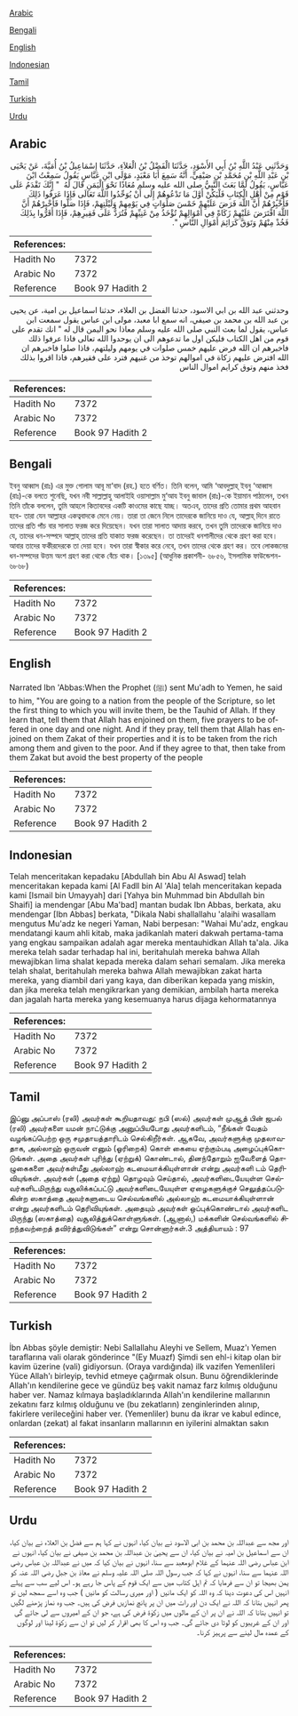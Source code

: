 [Arabic](#arabic)

[Bengali](#bengali)

[English](#english)

[Indonesian](#indonesian)

[Tamil](#tamil)

[Turkish](#turkish)

[Urdu](#urdu)

## Arabic


<div dir="rtl" lang="ar" style={{fontSize:'larger',backgroundColor:'#f8f9fa',padding:20}}>
وَحَدَّثَنِي عَبْدُ اللَّهِ بْنُ أَبِي الأَسْوَدِ، حَدَّثَنَا الْفَضْلُ بْنُ الْعَلاَءِ، حَدَّثَنَا إِسْمَاعِيلُ بْنُ أُمَيَّةَ، عَنْ يَحْيَى بْنِ عَبْدِ اللَّهِ بْنِ مُحَمَّدِ بْنِ صَيْفِيٍّ، أَنَّهُ سَمِعَ أَبَا مَعْبَدٍ، مَوْلَى ابْنِ عَبَّاسٍ يَقُولُ سَمِعْتُ ابْنَ عَبَّاسٍ، يَقُولُ لَمَّا بَعَثَ النَّبِيُّ صلى الله عليه وسلم مُعَاذًا نَحْوَ الْيَمَنِ قَالَ لَهُ ‏ "‏ إِنَّكَ تَقْدَمُ عَلَى قَوْمٍ مِنْ أَهْلِ الْكِتَابِ فَلْيَكُنْ أَوَّلَ مَا تَدْعُوهُمْ إِلَى أَنْ يُوَحِّدُوا اللَّهَ تَعَالَى فَإِذَا عَرَفُوا ذَلِكَ فَأَخْبِرْهُمْ أَنَّ اللَّهَ فَرَضَ عَلَيْهِمْ خَمْسَ صَلَوَاتٍ فِي يَوْمِهِمْ وَلَيْلَتِهِمْ، فَإِذَا صَلُّوا فَأَخْبِرْهُمْ أَنَّ اللَّهَ افْتَرَضَ عَلَيْهِمْ زَكَاةً فِي أَمْوَالِهِمْ تُؤْخَذُ مِنْ غَنِيِّهِمْ فَتُرَدُّ عَلَى فَقِيرِهِمْ، فَإِذَا أَقَرُّوا بِذَلِكَ فَخُذْ مِنْهُمْ وَتَوَقَّ كَرَائِمَ أَمْوَالِ النَّاسِ ‏"‏‏.‏
</div>
<div style={{backgroundColor:'#f8f9fa',padding:20, marginBottom: 10}}><table> <thead> <tr> <th>References:</th> <th></th> </tr> </thead> <tbody><tr><td>Hadith No</td><td>7372</td></tr><tr><td>Arabic No</td><td>7372</td></tr><tr><td>Reference</td><td>Book 97 Hadith 2</td></tr></tbody></table></div>


<div dir="rtl" lang="ar" style={{fontSize:'larger',backgroundColor:'#f8f9fa',padding:20}}>
وحدثني عبد الله بن ابي الاسود، حدثنا الفضل بن العلاء، حدثنا اسماعيل بن امية، عن يحيى بن عبد الله بن محمد بن صيفي، انه سمع ابا معبد، مولى ابن عباس يقول سمعت ابن عباس، يقول لما بعث النبي صلى الله عليه وسلم معاذا نحو اليمن قال له " انك تقدم على قوم من اهل الكتاب فليكن اول ما تدعوهم الى ان يوحدوا الله تعالى فاذا عرفوا ذلك فاخبرهم ان الله فرض عليهم خمس صلوات في يومهم وليلتهم، فاذا صلوا فاخبرهم ان الله افترض عليهم زكاة في اموالهم توخذ من غنيهم فترد على فقيرهم، فاذا اقروا بذلك فخذ منهم وتوق كرايم اموال الناس
</div>
<div style={{backgroundColor:'#f8f9fa',padding:20, marginBottom: 10}}><table> <thead> <tr> <th>References:</th> <th></th> </tr> </thead> <tbody><tr><td>Hadith No</td><td>7372</td></tr><tr><td>Arabic No</td><td>7372</td></tr><tr><td>Reference</td><td>Book 97 Hadith 2</td></tr></tbody></table></div>

## Bengali


<div dir="ltr" lang="bn" style={{fontSize:'larger',backgroundColor:'#f8f9fa',padding:20}}>
ইবনু আব্বাস (রাঃ) এর মুক্ত গোলাম আবূ মা‘বাদ (রহ.) হতে বর্ণিত। তিনি বলেন, আমি ‘আবদুল্লাহ্ ইবনু ‘আব্বাস (রাঃ)-কে বলতে শুনেছি, যখন নবী সাল্লাল্লাহু আলাইহি ওয়াসাল্লাম মু‘আয ইবনু জাবাল (রাঃ)-কে ইয়ামান পাঠালেন, তখন তিনি তাঁকে বললেন, তুমি আহলে কিতাবদের একটি কাওমের কাছে যাচ্ছ। অতএব, তাদের প্রতি তোমার প্রথম আহবান হবে- তারা যেন আল্লাহর একত্ববাদকে মেনে নেয়। তারা তা জেনে নিলে তাদেরকে জানিয়ে দাও যে, আল্লাহ্ দিনে রাতে তাদের প্রতি পাঁচ বার সালাত ফরজ করে দিয়েছেন। যখন তারা সালাত আদায় করবে, তখন তুমি তাদেরকে জানিয়ে দাও যে, তাদের ধন-সম্পদে আল্লাহ্ তাদের প্রতি যাকাত ফরজ করেছেন। তা তাদেরই ধনশালীদের থেকে গ্রহণ করা হবে। আবার তাদের ফকীরদেরকে তা দেয়া হবে। যখন তারা স্বীকার করে নেবে, তখন তাদের থেকে গ্রহণ কর। তবে লোকজনের ধন-সম্পদের উত্তম অংশ গ্রহণ করা থেকে বেঁচে থাক। [১৩৯৫] (আধুনিক প্রকাশনী- ৬৮৫৬, ইসলামিক ফাউন্ডেশন- ৬৮৬৮)
</div>
<div style={{backgroundColor:'#f8f9fa',padding:20, marginBottom: 10}}><table> <thead> <tr> <th>References:</th> <th></th> </tr> </thead> <tbody><tr><td>Hadith No</td><td>7372</td></tr><tr><td>Arabic No</td><td>7372</td></tr><tr><td>Reference</td><td>Book 97 Hadith 2</td></tr></tbody></table></div>

## English


<div dir="ltr" lang="en" style={{fontSize:'larger',backgroundColor:'#f8f9fa',padding:20}}>
Narrated Ibn 'Abbas:When the Prophet (ﷺ) sent Mu'adh to Yemen, he said to him, "You are going to a nation from the people of the Scripture, so let the first thing to which you will invite them, be the Tauhid of Allah. If they learn that, tell them that Allah has enjoined on them, five prayers to be offered in one day and one night. And if they pray, tell them that Allah has enjoined on them Zakat of their properties and it is to be taken from the rich among them and given to the poor. And if they agree to that, then take from them Zakat but avoid the best property of the people
</div>
<div style={{backgroundColor:'#f8f9fa',padding:20, marginBottom: 10}}><table> <thead> <tr> <th>References:</th> <th></th> </tr> </thead> <tbody><tr><td>Hadith No</td><td>7372</td></tr><tr><td>Arabic No</td><td>7372</td></tr><tr><td>Reference</td><td>Book 97 Hadith 2</td></tr></tbody></table></div>

## Indonesian


<div dir="ltr" lang="id" style={{fontSize:'larger',backgroundColor:'#f8f9fa',padding:20}}>
Telah menceritakan kepadaku [Abdullah bin Abu Al Aswad] telah menceritakan kepada kami [Al Fadll bin Al 'Ala] telah menceritakan kepada kami [Ismail bin Umayyah] dari [Yahya bin Muhmmad bin Abdullah bin Shaifi] ia mendengar [Abu Ma'bad] mantan budak Ibn Abbas, berkata, aku mendengar [Ibn Abbas] berkata, "Dikala Nabi shallallahu 'alaihi wasallam mengutus Mu'adz ke negeri Yaman, Nabi berpesan: "Wahai Mu'adz, engkau mendatangi kaum ahli kitab, maka jadikanlah materi dakwah pertama-tama yang engkau sampaikan adalah agar mereka mentauhidkan Allah ta'ala. Jika mereka telah sadar terhadap hal ini, beritahulah mereka bahwa Allah mewajibkan lima shalat kepada mereka dalam sehari semalam. Jika mereka telah shalat, beritahulah mereka bahwa Allah mewajibkan zakat harta mereka, yang diambil dari yang kaya, dan diberikan kepada yang miskin, dan jika mereka telah mengikrarkan yang demikian, ambilah harta mereka dan jagalah harta mereka yang kesemuanya harus dijaga kehormatannya
</div>
<div style={{backgroundColor:'#f8f9fa',padding:20, marginBottom: 10}}><table> <thead> <tr> <th>References:</th> <th></th> </tr> </thead> <tbody><tr><td>Hadith No</td><td>7372</td></tr><tr><td>Arabic No</td><td>7372</td></tr><tr><td>Reference</td><td>Book 97 Hadith 2</td></tr></tbody></table></div>

## Tamil


<div dir="ltr" lang="ta" style={{fontSize:'larger',backgroundColor:'#f8f9fa',padding:20}}>
இப்னு அப்பாஸ் (ரலி) அவர்கள் கூறியதாவது: நபி (ஸல்) அவர்கள் முஆத் பின் ஜபல் (ரலி) அவர்களை யமன் நாட்டுக்கு அனுப்பியபோது அவர்களிடம், “நீங்கள் வேதம் வழங்கப்பெற்ற ஒரு சமுதாயத்தாரிடம் செல்கிறீர்கள். ஆகவே, அவர்களுக்கு முதலாவதாக, அல்லாஹ் ஒருவன் எனும் (ஓரிறைக்) கொள் கையை ஏற்கும்படி அழைப்புக்கொடுங்கள். அதை அவர்கள் புரிந்து (ஏற்றுக்) கொண்டால், தினந்தோறும் ஐவேளைத் தொழுகைகளை அவர்கள்மீது அல்லாஹ் கடமையாக்கியுள்ளான் என்று அவர்களி டம் தெரிவியுங்கள். அவர்கள் (அதை ஏற்று) தொழவும் செய்தால், அவர்களிடையேயுள்ள செல்வர்களிடமிருந்து வசூலிக்கப்பட்டு அவர்களிடையேயுள்ள ஏழைகளுக்குச் செலுத்தப்படுகின்ற ஸகாத்தை அவர்களுடைய செல்வங்களில் அல்லாஹ் கடமையாக்கியுள்ளான் என்று அவர்களிடம் தெரிவியுங்கள். அதையும் அவர்கள் ஒப்புக்கொண்டால் அவர்களிட மிருந்து (ஸகாத்தை) வசூலித்துக்கொள்ளுங்கள். (ஆனால்,) மக்களின் செல்வங்களில் சிறந்தவற்றைத் தவிர்த்துவிடுங்கள்” என்று சொன்னார்கள்.3 அத்தியாயம் : 97
</div>
<div style={{backgroundColor:'#f8f9fa',padding:20, marginBottom: 10}}><table> <thead> <tr> <th>References:</th> <th></th> </tr> </thead> <tbody><tr><td>Hadith No</td><td>7372</td></tr><tr><td>Arabic No</td><td>7372</td></tr><tr><td>Reference</td><td>Book 97 Hadith 2</td></tr></tbody></table></div>

## Turkish


<div dir="ltr" lang="tr" style={{fontSize:'larger',backgroundColor:'#f8f9fa',padding:20}}>
İbn Abbas şöyle demiştir: Nebi Sallallahu Aleyhi ve Sellem, Muaz'ı Yemen taraflarına vali olarak gönderince "(Ey Muazf) Şimdi sen ehl-i kitap olan bir kavim üzerine (vali) gidiyorsun. (Oraya vardığında) ilk vazifen Yemenlileri Yüce Allah'ı birleyip, tevhid etmeye çağırmak olsun. Bunu öğrendiklerinde Allah'ın kendilerine gece ve gündüz beş vakit namaz farz kılmış olduğunu haber ver. Namaz kılmaya başladıklarında Allah'ın kendilerine mallarının zekatını farz kılmış olduğunu ve (bu zekatların) zenginlerinden alınıp, fakirlere verileceğini haber ver. (Yemenliler) bunu da ikrar ve kabul edince, onlardan (zekat) al fakat insanların mallarının en iyilerini almaktan sakın
</div>
<div style={{backgroundColor:'#f8f9fa',padding:20, marginBottom: 10}}><table> <thead> <tr> <th>References:</th> <th></th> </tr> </thead> <tbody><tr><td>Hadith No</td><td>7372</td></tr><tr><td>Arabic No</td><td>7372</td></tr><tr><td>Reference</td><td>Book 97 Hadith 2</td></tr></tbody></table></div>

## Urdu


<div dir="rtl" lang="ur" style={{fontSize:'larger',backgroundColor:'#f8f9fa',padding:20}}>
اور مجھ سے عبداللہ بن محمد بن ابی الاسود نے بیان کیا، انہوں نے کہا ہم سے فضل بن العلاء نے بیان کیا، ان سے اسماعیل بن امیہ نے بیان کیا، ان سے یحییٰ بن عبداللہ بن محمد بن صیفی نے بیان کیا، انہوں نے ابن عباس رضی اللہ عنہما کے غلام ابومعبد سے سنا، انہوں نے بیان کیا کہ میں نے عبداللہ بن عباس رضی اللہ عنہما سے سنا، انہوں نے کہا کہ جب رسول اللہ صلی اللہ علیہ وسلم نے معاذ بن جبل رضی اللہ عنہ کو یمن بھیجا تو ان سے فرمایا کہ تم اہل کتاب میں سے ایک قوم کے پاس جا رہے ہو۔ اس لیے سب سے پہلے انہیں اس کی دعوت دینا کہ وہ اللہ کو ایک مانیں ( اور میری رسالت کو مانیں ) جب وہ اسے سمجھ لیں تو پھر انہیں بتانا کہ اللہ نے ایک دن اور رات میں ان پر پانچ نمازیں فرض کی ہیں۔ جب وہ نماز پڑھنے لگیں تو انہیں بتانا کہ اللہ نے ان پر ان کے مالوں میں زکوٰۃ فرض کی ہے، جو ان کے امیروں سے لی جائے گی اور ان کے غریبوں کو لوٹا دی جائے گی۔ جب وہ اس کا بھی اقرار کر لیں تو ان سے زکوٰۃ لینا اور لوگوں کے عمدہ مال لینے سے پرہیز کرنا۔
</div>
<div style={{backgroundColor:'#f8f9fa',padding:20, marginBottom: 10}}><table> <thead> <tr> <th>References:</th> <th></th> </tr> </thead> <tbody><tr><td>Hadith No</td><td>7372</td></tr><tr><td>Arabic No</td><td>7372</td></tr><tr><td>Reference</td><td>Book 97 Hadith 2</td></tr></tbody></table></div>